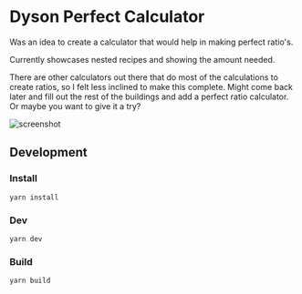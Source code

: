 # Dyson Perfect Calculator

Was an idea to create a calculator that would help in making perfect ratio's.

Currently showcases nested recipes and showing the amount needed. 

There are other calculators out there that do most of the calculations to create ratios, so I felt less inclined to make this complete. Might come back later and fill out the rest of the buildings and add a perfect ratio calculator. Or maybe you want to give it a try?

![screenshot](https://user-images.githubusercontent.com/15027/208179131-ec8b2c5e-e324-4d88-94fa-2de0bc53bbce.png)

## Development

### Install

```
yarn install
````

### Dev

```
yarn dev
```

### Build

```
yarn build
```
